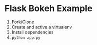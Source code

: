 # Flask Bokeh Example

1. Fork/Clone
1. Create and active a virtualenv
1. Install dependencies
1. `python app.py`
